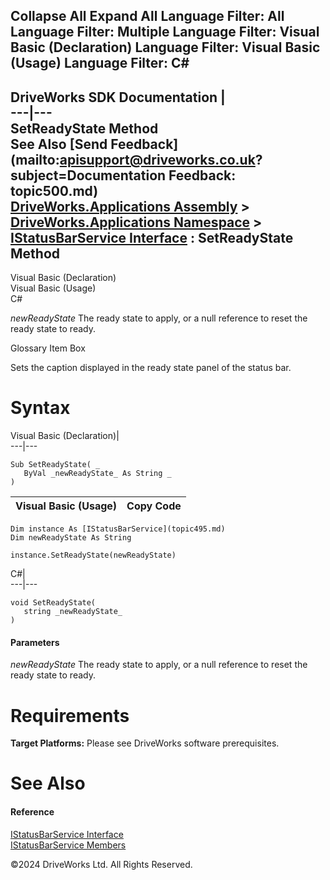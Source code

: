        

 Collapse All Expand All  Language Filter: All  Language Filter: Multiple  Language Filter: Visual Basic (Declaration) Language Filter: Visual Basic (Usage) Language Filter: C#  
---  
DriveWorks SDK Documentation  |   
---|---  
SetReadyState Method   
See Also [Send Feedback](mailto:apisupport@driveworks.co.uk?subject=Documentation Feedback: topic500.md)  
[DriveWorks.Applications Assembly](topic13.md) > [DriveWorks.Applications Namespace](topic16.md) > [IStatusBarService Interface](topic495.md) : SetReadyState Method  
---  
  
Visual Basic (Declaration)    
Visual Basic (Usage)    
C# 

_newReadyState_
    The ready state to apply, or a null reference to reset the ready state to ready.

Glossary Item Box

Sets the caption displayed in the ready state panel of the status bar. 

# Syntax

Visual Basic (Declaration)|   
---|---  
      
    
    Sub SetReadyState( _
       ByVal _newReadyState_ As String _
    )   
  
Visual Basic (Usage)| Copy Code  
---|---  
      
    
    Dim instance As [IStatusBarService](topic495.md)
    Dim newReadyState As String
     
    instance.SetReadyState(newReadyState)  
  
C#|   
---|---  
      
    
    void SetReadyState( 
       string _newReadyState_
    )  
  
#### Parameters

 _newReadyState_
    The ready state to apply, or a null reference to reset the ready state to ready.

# Requirements

**Target Platforms:** Please see DriveWorks software prerequisites.

# See Also

#### Reference

[IStatusBarService Interface](topic495.md)   
[IStatusBarService Members](topic496.md)

©2024 DriveWorks Ltd. All Rights Reserved.
